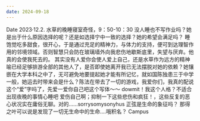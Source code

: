 ```yaml
---
date: 2024-09-18
---
```


Date 2023·12.2. 水草的晚睡寝室奇怪，9：50-10：30 没人睡也不写作业吗？她是出于什么原因选择的呢？还是如选择宁中一致的选择？她的希望会满足吗？ 睡饱觉吃多甜食，很开心，于是通过充足的精神力，与体力的支持，便可到达理智作用的邻境领域。否则智慧只会防在玻璃墙外向我悲伤地歇斯底里，失望与厌弃。他真的会使我死去的。 其实没有人爱你会使人爱上自己，还是水草作为远方的精神喻已经足够排游全部的其他人了，是否即使她离开我已无法摆脱对她的依赖？她镶嵌在大学本科之中了，无可避免地要提起她才能有所记忆，就如国陈独患三于中学一般，她运去时带来会是什么？陈法在带去了一切的游戏，我爱你们，我真的配说这个“爱”字吗了，先爱一爱你自己吧这个写体～～ dowmit！我这个人格？不适合出现夜晚的事情心睡吧 爱伤自己啊；抑制一下这些悲伤和疯狂！，这些反复的恶心状况实在庸俗无聊。对的......sorrysomysonyhus 正弦是生命的象征吗？ 那得之叶可以说是发现了一切无生命中的生命....哦积名？ Campus
